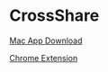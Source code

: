 # CrossShare

[Mac App Download](https://github.com/swmoon203/CrossShare/raw/master/CrossShare.app.zip)

[Chrome Extension](https://chrome.google.com/webstore/detail/cross-share-airdrop/anolgdmijnkiiihclmnebmgnkfnfeilh)
